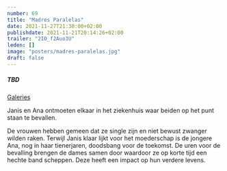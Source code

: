 ```yaml
---
number: 69
title: "Madres Paralelas"
date: 2021-11-27T21:30:00+02:00
publishdate: 2021-11-21T20:14:26+02:00
trailer: "2IO_f2Auo3U"
leden: []
image: "posters/madres-paralelas.jpg"
draft: false
---
```


##### TBD

[Galeries](https://galeries.be/nl/madres-paralelas/)

Janis en Ana ontmoeten elkaar in het ziekenhuis waar beiden op het punt staan te bevallen.
<!--more-->
De vrouwen hebben gemeen dat ze single zijn en niet bewust zwanger wilden raken.
Terwijl Janis klaar lijkt voor het moederschap is de jongere Ana, nog in haar tienerjaren,
doodsbang voor de toekomst. De uren voor de bevalling brengen de dames samen door waardoor
ze op korte tijd een hechte band scheppen. Deze heeft een impact op hun verdere levens.
